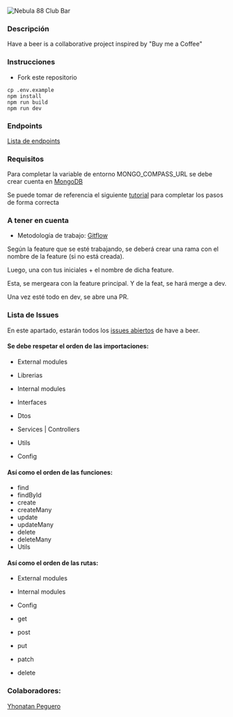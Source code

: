 ![Nebula 88 Club   Bar](https://user-images.githubusercontent.com/66213550/179428616-e8a4bbf6-5fc6-4832-95aa-ce4a432eb569.svg)

### Descripción
Have a beer is a collaborative project inspired by "Buy me a Coffee"

### Instrucciones 
- Fork este repositorio
```
cp .env.example
npm install
npm run build
npm run dev
```

### Endpoints
[Lista de endpoints]()

### Requisitos

Para completar la variable de entorno MONGO_COMPASS_URL se debe crear cuenta en [MongoDB](https://www.mongodb.com/)

Se puede tomar de referencia el siguiente [tutorial](https://brahianpdev.rocks/introduccin-al-backend-con-arquitectura-en-capas#2a292225596d479bad1d684d80099425ss) para completar los pasos de forma correcta

### A tener en cuenta

- Metodología de trabajo: [Gitflow](https://www.atlassian.com/es/git/tutorials/comparing-workflows/gitflow-workflow#:~:text=Gitflow%20es%20un%20modelo%20alternativo,vez%20y%20quien%20lo%20populariz%C3%B3.)

Según la feature que se esté trabajando, se deberá crear una rama con el nombre de la feature (si no está creada).

Luego, una con tus iniciales + el nombre de dicha feature. 

Esta, se mergeara con la feature principal. Y de la feat, se hará merge a dev.

Una vez esté todo en dev, se abre una PR.

### Lista de Issues
En este apartado, estarán todos los [issues abiertos](https://github.com/brahianpdev/haveabeer/issues) de have a beer. 

#### Se debe respetar el orden de las importaciones:
- External modules
- Librerias

- Internal modules
- Interfaces
- Dtos
- Services | Controllers
- Utils
- Config

#### Así como el orden de las funciones:

- find
- findById
- create
- createMany
- update
- updateMany
- delete
- deleteMany
- Utils

#### Así como el orden de las rutas:

- External modules
- Internal modules
- Config

- get
- post
- put
- patch
- delete

### Colaboradores:
[Yhonatan Peguero](https://github.com/YhonaPeguero)
